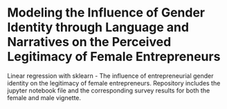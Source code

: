 # Modeling the Influence of Gender Identity through Language and Narratives on the Perceived Legitimacy of Female Entrepreneurs
Linear regression with sklearn - The influence of entrepreneurial gender identity on the legitimacy of female entrepreneurs. Repository includes the jupyter notebook file and the corresponding survey results for both the female and male vignette.
